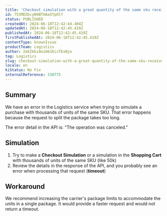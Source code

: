 ```yaml
---
title: 'Checkout simulation with a great quantity of the same sku receives a Logistics timeout'
id: 753MDZbcyN9BTHAaSTpOlY
status: PUBLISHED
createdAt: 2024-06-18T12:42:44.404Z
updatedAt: 2024-06-18T12:42:45.419Z
publishedAt: 2024-06-18T12:42:45.419Z
firstPublishedAt: 2024-06-18T12:42:45.419Z
contentType: knownIssue
productTeam: Logistics
author: 2mXZkbi0oi061KicTExNjo
tag: Logistics
slug: checkout-simulation-with-a-great-quantity-of-the-same-sku-receives-a-logistics-timeout
locale: en
kiStatus: No Fix
internalReference: 330775
---
```


## Summary


We have an error in the Logistics service when trying to simulate a purchase with thousands of units of the same SKU. That error happens because the request to split the package takes too long.

The error detail in the API is: "The operation was canceled."


##

## Simulation



1. Try to make a **Checkout Simulation** or a simulation in the **Shopping Cart** with thousands of units of the same SKU (like 50k)
2. Review the details in the response of the API, and you probably see an error when processing that request (**timeout**)


##

## Workaround


We recommend increasing the carrier's package limits to accommodate the units in a single package. It would provide a faster request and would not return a timeout.






